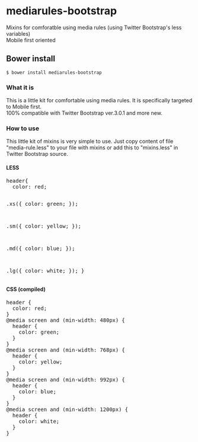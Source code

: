 # mediarules-bootstrap
Mixins for comforatble using media rules (using Twitter Bootstrap's less variables)<br>
Mobile first oriented

## Bower install

```
$ bower install mediarules-bootstrap
```

<h3>What it is</h3>

This is a little kit for comfortable using media rules. It is specifically targeted to Mobile first.<br>
100% compatible with Twitter Bootstrap ver.3.0.1 and more new. 

<h3>How to use </h3>

This little kit of mixins is very simple to use. Just copy content of file "media-rule.less" to your file with mixins or add this to "mixins.less" in Twitter Bootstrap source.

<h4>LESS</h4>
<pre>
header{
  color: red;
  
  .xs({
    color: green;
  });
  
  .sm({
    color: yellow;
  });
  
  .md({
    color: blue;
  });
  
  .lg({
    color: white;
  });
}
</pre>

<h4>CSS (compiled)</h4>
<pre>
header {
  color: red;
}
@media screen and (min-width: 480px) {
  header {
    color: green;
  }
}
@media screen and (min-width: 768px) {
  header {
    color: yellow;
  }
}
@media screen and (min-width: 992px) {
  header {
    color: blue;
  }
}
@media screen and (min-width: 1200px) {
  header {
    color: white;
  }
}

</pre>
